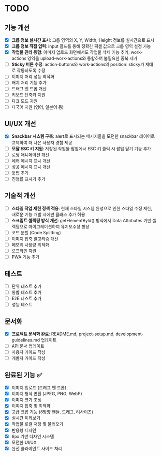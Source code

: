 # TODO

## 기능 개선
- [x] **크롭 정보 실시간 표시**: 크롭 영역의 X, Y, Width, Height 정보를 실시간으로 표시
- [x] **크롭 정보 직접 입력**: input 필드를 통해 정확한 픽셀 값으로 크롭 영역 설정 가능
- [x] **작업물 관리 통합**: 이미지 업로드 화면에서도 작업물 삭제 기능 추가, work-actions 영역을 upload-work-actions와 통합하여 불필요한 중복 제거
- [ ] **Sticky 버튼 수정**: action-buttons와 work-actions의 position: sticky가 제대로 작동하도록 수정
- [ ] 이미지 처리 성능 최적화
- [ ] 배치 처리 기능 추가
- [ ] 드래그 앤 드롭 개선
- [ ] 키보드 단축키 지원
- [ ] 다크 모드 지원
- [ ] 다국어 지원 (영어, 일본어 등)

## UI/UX 개선
- [x] **Snackbar 시스템 구축**: alert로 표시되는 메시지들을 모던한 snackbar 레이어로 교체하여 더 나은 사용자 경험 제공
- [ ] **모달 ESC 키 지원**: 저장된 작업물 팝업에서 ESC 키 클릭 시 팝업 닫기 기능 추가
- [ ] 로딩 애니메이션 개선
- [ ] 에러 메시지 표시 개선
- [ ] 성공 메시지 표시 개선
- [ ] 툴팁 추가
- [ ] 진행률 표시기 추가

## 기술적 개선
- [ ] **스타일 작업 제한 정책 적용**: 현재 스타일 시스템 완성으로 인한 스타일 수정 제한, 새로운 기능 개발 시에만 클래스 추가 허용
- [ ] **스크립트 셀렉팅 방식 개선**: getElementById() 방식에서 Data Attributes 기반 셀렉팅으로 마이그레이션하여 유지보수성 향상
- [ ] 코드 분할 (Code Splitting)
- [ ] 이미지 압축 알고리즘 개선
- [ ] 메모리 사용량 최적화
- [ ] 오프라인 지원
- [ ] PWA 기능 추가

## 테스트
- [ ] 단위 테스트 추가
- [ ] 통합 테스트 추가
- [ ] E2E 테스트 추가
- [ ] 성능 테스트

## 문서화
- [x] **프로젝트 문서화 완료**: README.md, project-setup.md, development-guidelines.md 업데이트
- [ ] API 문서 업데이트
- [ ] 사용자 가이드 작성
- [ ] 개발자 가이드 작성

## 완료된 기능 ✅
- [x] 이미지 업로드 (드래그 앤 드롭)
- [x] 이미지 형식 변환 (JPEG, PNG, WebP)
- [x] 이미지 크기 조정
- [x] 이미지 압축 및 최적화
- [x] 고급 크롭 기능 (8방향 핸들, 드래그, 리사이즈)
- [x] 실시간 미리보기
- [x] 작업물 로컬 저장 및 불러오기
- [x] 반응형 디자인
- [x] 8px 기반 디자인 시스템
- [x] 모던한 UI/UX
- [x] 완전 클라이언트 사이드 처리 